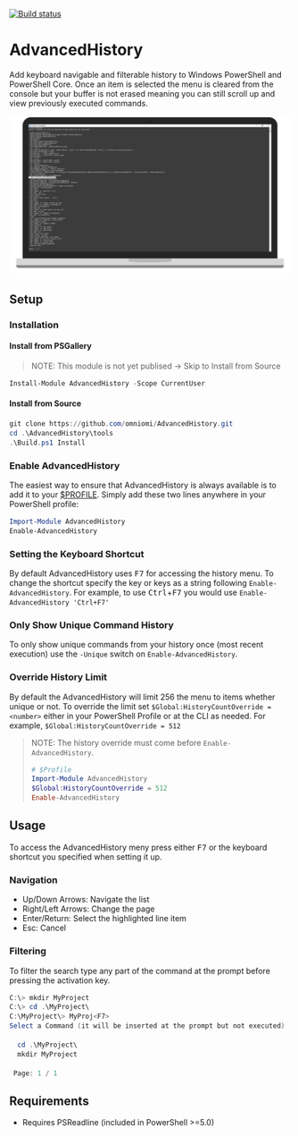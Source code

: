 [![Build status](https://ci.appveyor.com/api/projects/status/github/omniomi/advancedhistory?branch=master&svg=true)](https://ci.appveyor.com/project/omniomi/advancedhistory/branch/master)

# AdvancedHistory

Add keyboard navigable and filterable history to Windows PowerShell and PowerShell Core. Once an item is selected the menu is cleared from the console but your buffer is not erased meaning you can still scroll up and view previously executed commands.

![Screenshot](images/screenshot.png)

## Setup

### Installation

#### Install from PSGallery

> NOTE: This module is not yet publised -> Skip to Install from Source

```PowerShell
Install-Module AdvancedHistory -Scope CurrentUser
```

#### Install from Source

```PowerShell
git clone https://github.com/omniomi/AdvancedHistory.git
cd .\AdvancedHistory\tools
.\Build.ps1 Install
```

### Enable AdvancedHistory

The easiest way to ensure that AdvancedHistory is always available is to add it to your [$PROFILE](https://docs.microsoft.com/en-us/powershell/module/microsoft.powershell.core/about/about_profiles?view=powershell-5.0). Simply add these two lines anywhere in your PowerShell profile:

```PowerShell
Import-Module AdvancedHistory
Enable-AdvancedHistory
```

### Setting the Keyboard Shortcut

By default AdvancedHistory uses <kbd>F7</kbd> for accessing the history menu. To change the shortcut specify the key or keys as a string following `Enable-AdvancedHistory`. For example, to use <kbd>Ctrl</kbd>+<kbd>F7</kbd> you would use `Enable-AdvancedHistory 'Ctrl+F7'`

### Only Show Unique Command History

To only show unique commands from your history once (most recent execution) use the `-Unique` switch on `Enable-AdvancedHistory`.

### Override History Limit

By default the AdvancedHistory will limit 256 the menu to items whether unique or not. To override the limit set `$Global:HistoryCountOverride = <number>` either in your PowerShell Profile or at the CLI as needed. For example, `$Global:HistoryCountOverride = 512`

> NOTE: The history override must come before `Enable-AdvancedHistory`.
> ```PowerShell
> # $Profile
> Import-Module AdvancedHistory
> $Global:HistoryCountOverride = 512
> Enable-AdvancedHistory
> ```

## Usage

To access the AdvancedHistory meny press either <kbd>F7</kbd> or the keyboard shortcut you specified when setting it up.

### Navigation

* Up/Down Arrows: Navigate the list
* Right/Left Arrows: Change the page
* Enter/Return: Select the highlighted line item
* Esc: Cancel

### Filtering

To filter the search type any part of the command at the prompt before pressing the activation key.

```PowerShell
C:\> mkdir MyProject
C:\> cd .\MyProject\
C:\MyProject\> MyProj<F7>
Select a Command (it will be inserted at the prompt but not executed)

  cd .\MyProject\
  mkdir MyProject

 Page: 1 / 1
```

## Requirements

- Requires PSReadline (included in PowerShell >=5.0)